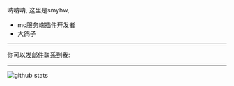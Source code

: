 呐呐呐,
这里是smyhw,  
* mc服务端插件开发者  
* 大鸽子

***
你可以[发邮件](mailto:i@smyhw.online)联系到我:  
***
![github stats](https://github-readme-stats.vercel.app/api?username=smyhw)
<!--
**smyhw/smyhw** is a ✨ _special_ ✨ repository because its `README.md` (this file) appears on your GitHub profile.

Here are some ideas to get you started:

- 🔭 I’m currently working on ...
- 🌱 I’m currently learning ...
- 👯 I’m looking to collaborate on ...
- 🤔 I’m looking for help with ...
- 💬 Ask me about ...
- 📫 How to reach me: ...
- 😄 Pronouns: ...
- ⚡ Fun fact: ...
-->
